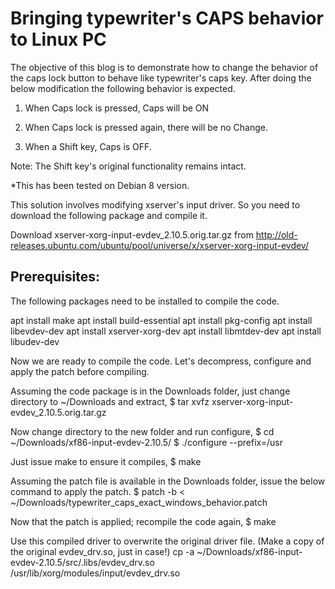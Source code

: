 # Bringing typewriter's CAPS behavior to Linux PC

The objective of this blog is to demonstrate how to change the behavior of the caps lock button to behave like typewriter's caps key. After doing the below modification the following behavior is expected.

1. When Caps lock is pressed, Caps will be ON

2. When Caps lock is pressed again, there will be no Change.

3. When a Shift key, Caps is OFF.

Note: The Shift key's original functionality remains intact.

*This has been tested on Debian 8 version.

This solution involves modifying xserver's input driver. So you need to download the following package and compile it.

Download xserver-xorg-input-evdev_2.10.5.orig.tar.gz from http://old-releases.ubuntu.com/ubuntu/pool/universe/x/xserver-xorg-input-evdev/

## Prerequisites:

The following packages need to be installed to compile the code.

apt install make
apt install build-essential
apt install pkg-config
apt install libevdev-dev
apt install xserver-xorg-dev
apt install libmtdev-dev
apt install libudev-dev

Now we are ready to compile the code. 
Let's decompress, configure and apply the patch before compiling.

Assuming the code package is in the Downloads folder, just change directory to ~/Downloads and extract,
$ tar xvfz xserver-xorg-input-evdev_2.10.5.orig.tar.gz

Now change directory to the new folder and run configure,
$ cd ~/Downloads/xf86-input-evdev-2.10.5/
$ ./configure --prefix=/usr

Just issue make to ensure it compiles,
$ make

Assuming the patch file is available in the Downloads folder, issue the below command to apply the patch. 
$ patch -b < ~/Downloads/typewriter_caps_exact_windows_behavior.patch

Now that the patch is applied; recompile the code again,
$ make

Use this compiled driver to overwrite the original driver file. (Make a copy of the original evdev_drv.so, just in case!)
cp -a ~/Downloads/xf86-input-evdev-2.10.5/src/.libs/evdev_drv.so /usr/lib/xorg/modules/input/evdev_drv.so



